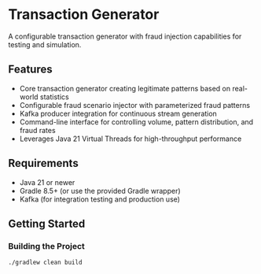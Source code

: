 # Transaction Generator

A configurable transaction generator with fraud injection capabilities for testing and simulation.

## Features

- Core transaction generator creating legitimate patterns based on real-world statistics
- Configurable fraud scenario injector with parameterized fraud patterns
- Kafka producer integration for continuous stream generation
- Command-line interface for controlling volume, pattern distribution, and fraud rates
- Leverages Java 21 Virtual Threads for high-throughput performance

## Requirements

- Java 21 or newer
- Gradle 8.5+ (or use the provided Gradle wrapper)
- Kafka (for integration testing and production use)

## Getting Started

### Building the Project

```bash
./gradlew clean build